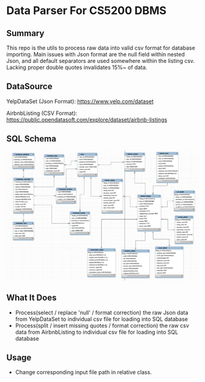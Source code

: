 # Data Parser For CS5200 DBMS

## Summary

This repo is the utils to process raw data into valid csv format for database 
importing. Main issues with Json format are the null field within nested Json, 
and all default separators are used somewhere within the listing csv. Lacking 
proper double quotes invalidates 15%~ of data.

## DataSource

YelpDataSet (Json Format): https://www.yelp.com/dataset

AirbnbListing (CSV Format): https://public.opendatasoft.com/explore/dataset/airbnb-listings

## SQL Schema

![SQL_Schema](reources/SQL_Schema.png)

## What It Does

- Process(select / replace 'null' / format correction) the raw Json data from 
YelpDataSet to individual csv file for loading into SQL database
- Process(split / insert missing quotes / format correction) the raw csv data from 
  AirbnbListing to individual csv file for loading into SQL database
  
## Usage

- Change corresponding input file path in relative class.

